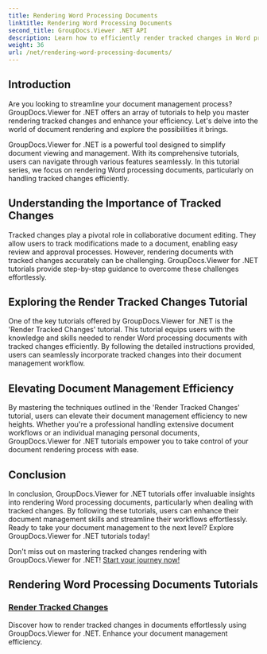 ```yaml
---
title: Rendering Word Processing Documents
linktitle: Rendering Word Processing Documents
second_title: GroupDocs.Viewer .NET API
description: Learn how to efficiently render tracked changes in Word processing documents using GroupDocs.Viewer for .NET. Elevate your document management skills.
weight: 36
url: /net/rendering-word-processing-documents/
---
```


## Introduction

Are you looking to streamline your document management process? GroupDocs.Viewer for .NET offers an array of tutorials to help you master rendering tracked changes and enhance your efficiency. Let's delve into the world of document rendering and explore the possibilities it brings.

GroupDocs.Viewer for .NET is a powerful tool designed to simplify document viewing and management. With its comprehensive tutorials, users can navigate through various features seamlessly. In this tutorial series, we focus on rendering Word processing documents, particularly on handling tracked changes efficiently.

## Understanding the Importance of Tracked Changes

Tracked changes play a pivotal role in collaborative document editing. They allow users to track modifications made to a document, enabling easy review and approval processes. However, rendering documents with tracked changes accurately can be challenging. GroupDocs.Viewer for .NET tutorials provide step-by-step guidance to overcome these challenges effortlessly.

## Exploring the Render Tracked Changes Tutorial

One of the key tutorials offered by GroupDocs.Viewer for .NET is the 'Render Tracked Changes' tutorial. This tutorial equips users with the knowledge and skills needed to render Word processing documents with tracked changes efficiently. By following the detailed instructions provided, users can seamlessly incorporate tracked changes into their document management workflow.

## Elevating Document Management Efficiency

By mastering the techniques outlined in the 'Render Tracked Changes' tutorial, users can elevate their document management efficiency to new heights. Whether you're a professional handling extensive document workflows or an individual managing personal documents, GroupDocs.Viewer for .NET tutorials empower you to take control of your document rendering process with ease.

## Conclusion

In conclusion, GroupDocs.Viewer for .NET tutorials offer invaluable insights into rendering Word processing documents, particularly when dealing with tracked changes. By following these tutorials, users can enhance their document management skills and streamline their workflows effortlessly. Ready to take your document management to the next level? Explore GroupDocs.Viewer for .NET tutorials today!

Don't miss out on mastering tracked changes rendering with GroupDocs.Viewer for .NET! [Start your journey now!](./render-tracked-changes/)
## Rendering Word Processing Documents Tutorials
### [Render Tracked Changes](./render-tracked-changes/)
Discover how to render tracked changes in documents effortlessly using GroupDocs.Viewer for .NET. Enhance your document management efficiency.